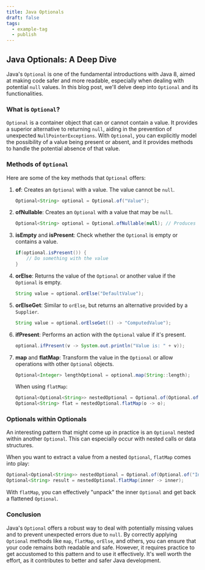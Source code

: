 ```yaml
---
title: Java Optionals
draft: false
tags:
  - example-tag
  - publish
---
```


## Java Optionals: A Deep Dive

Java's `Optional` is one of the fundamental introductions with Java 8, aimed at making code safer and more readable, especially when dealing with potential `null` values. In this blog post, we'll delve deep into `Optional` and its functionalities.

### What is `Optional`?

`Optional` is a container object that can or cannot contain a value. It provides a superior alternative to returning `null`, aiding in the prevention of unexpected `NullPointerExceptions`. With `Optional`, you can explicitly model the possibility of a value being present or absent, and it provides methods to handle the potential absence of that value.

### Methods of `Optional`

Here are some of the key methods that `Optional` offers:

1. **of**: Creates an `Optional` with a value. The value cannot be `null`.
   
   ```java
   Optional<String> optional = Optional.of("Value");
   ```

2. **ofNullable**: Creates an `Optional` with a value that may be `null`.
   
   ```java
   Optional<String> optional = Optional.ofNullable(null); // Produces an empty Optional
   ```

3. **isEmpty** and **isPresent**: Check whether the `Optional` is empty or contains a value.

   ```java
   if(optional.isPresent()) {
       // Do something with the value
   }
   ```

4. **orElse**: Returns the value of the `Optional` or another value if the `Optional` is empty.
   
   ```java
   String value = optional.orElse("DefaultValue");
   ```

5. **orElseGet**: Similar to `orElse`, but returns an alternative provided by a `Supplier`.
   
   ```java
   String value = optional.orElseGet(() -> "ComputedValue");
   ```

6. **ifPresent**: Performs an action with the `Optional` value if it's present.
   
   ```java
   optional.ifPresent(v -> System.out.println("Value is: " + v));
   ```

7. **map** and **flatMap**: Transform the value in the `Optional` or allow operations with other `Optional` objects.

   ```java
   Optional<Integer> lengthOptional = optional.map(String::length);
   ```

   When using `flatMap`:

   ```java
   Optional<Optional<String>> nestedOptional = Optional.of(Optional.of("Value"));
   Optional<String> flat = nestedOptional.flatMap(o -> o);
   ```

### Optionals within Optionals

An interesting pattern that might come up in practice is an `Optional` nested within another `Optional`. This can especially occur with nested calls or data structures.

When you want to extract a value from a nested `Optional`, `flatMap` comes into play:

```java
Optional<Optional<String>> nestedOptional = Optional.of(Optional.of("InnerValue"));
Optional<String> result = nestedOptional.flatMap(inner -> inner);
```

With `flatMap`, you can effectively "unpack" the inner `Optional` and get back a flattened `Optional`.

### Conclusion

Java's `Optional` offers a robust way to deal with potentially missing values and to prevent unexpected errors due to `null`. By correctly applying `Optional` methods like `map`, `flatMap`, `orElse`, and others, you can ensure that your code remains both readable and safe. However, it requires practice to get accustomed to this pattern and to use it effectively. It's well worth the effort, as it contributes to better and safer Java development.

```java

```

